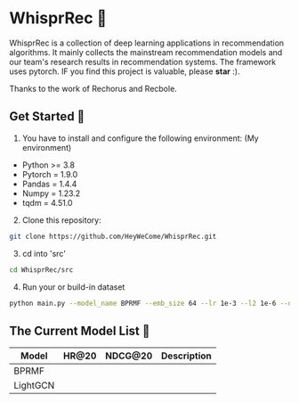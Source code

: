 [//]: # (![logo]&#40;logo.png&#41;)
# WhisprRec :panda_face:
WhisprRec is a collection of deep learning applications in recommendation algorithms. 
It mainly collects the mainstream recommendation models and our team's research results in recommendation systems.
The framework uses pytorch.
IF you find this project is valuable, please **star** :).

Thanks to the work of Rechorus and Recbole.

## Get Started :snail:
1. You have to install and configure the following environment: (My environment)
- Python >= 3.8
- Pytorch = 1.9.0
- Pandas = 1.4.4
- Numpy = 1.23.2
- tqdm = 4.51.0

2. Clone this repository:
```bash
git clone https://github.com/HeyWeCome/WhisprRec.git
```

3. cd into 'src'
```bash
cd WhisprRec/src
```

4. Run your or build-in dataset
```bash
python main.py --model_name BPRMF --emb_size 64 --lr 1e-3 --l2 1e-6 --dataset Food
```

## The Current Model List :owl:
| Model    | HR@20 | NDCG@20 | Description |
|----------|-------|---------|-------------|
| BPRMF    |       |         |             |
| LightGCN |       |         |             |

